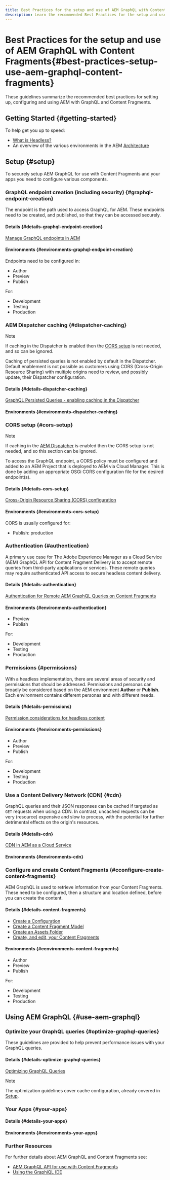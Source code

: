 ```yaml
---
title: Best Practices for the setup and use of AEM GraphQL with Content Fragments
description: Learn the recommended Best Practices for the setup and use of AEM GraphQL with Content Fragments. 
---
```


# Best Practices for the setup and use of AEM GraphQL with Content Fragments{#best-practices-setup-use-aem-graphql-content-fragments}

These guidelines summarize the recommended best practices for setting up, configuring and using AEM with GraphQL and Content Fragments.

## Getting Started {#getting-started}

To help get you up to speed:

* [What is Headless?](/help/headless/what-is-headless.md)
* An overview of the various environments in the AEM [Architecture](/help/headless/deployment/architecture.md) 

## Setup {#setup}

To securely setup AEM GraphQL for use with Content Fragments and your apps you need to configure various components.

### GraphQL endpoint creation (including security) {#graphql-endpoint-creation}

The endpoint is the path used to access GraphQL for AEM. These endpoints need to be created, and published, so that they can be accessed securely.

#### Details {#details-graphql-endpoint-creation}

[Manage GraphQL endpoints in AEM ](/help/headless/graphql-api/graphql-endpoint.md)

#### Environments {#environments-graphql-endpoint-creation}

Endpoints need to be configured in:

* Author
* Preview
* Publish

For:

* Development
* Testing
* Production

### AEM Dispatcher caching {#dispatcher-caching}

>[!NOTE]
>If caching in the Dispatcher is enabled then the [CORS setup](#cors-setup) is not needed, and so can be ignored.

Caching of persisted queries is not enabled by default in the Dispatcher. Default enablement is not possible as customers using CORS (Cross-Origin Resource Sharing) with multiple origins need to review, and possibly update, their Dispatcher configuration.

#### Details {#details-dispatcher-caching}

[GraphQL Persisted Queries - enabling caching in the Dispatcher](/help/headless/deployment/dispatcher-caching.md)

#### Environments {#environments-dispatcher-caching}

### CORS setup {#cors-setup}

>[!NOTE]
>If caching in the [AEM Dispatcher](#dispatcher-caching) is enabled then the CORS setup is not needed, and so this section can be ignored.

To access the GraphQL endpoint, a CORS policy must be configured and added to an AEM Project that is deployed to AEM via Cloud Manager. This is done by adding an appropriate OSGi CORS configuration file for the desired endpoint(s). 

#### Details {#details-cors-setup}

[Cross-Origin Resource Sharing (CORS) configuration](/help/headless/deployment/cross-origin-resource-sharing.md)

#### Environments {#environments-cors-setup}

CORS is usually configured for:

* Publish: production

### Authentication {#authentication}

A primary use case for The Adobe Experience Manager as a Cloud Service (AEM) GraphQL API for Content Fragment Delivery is to accept remote queries from third-party applications or services. These remote queries may require authenticated API access to secure headless content delivery.

#### Details {#details-authentication}

[Authentication for Remote AEM GraphQL Queries on Content Fragments](/help/headless/security/authentication.md)

#### Environments {#environments-authentication}

* Preview
* Publish

For:

* Development
* Testing
* Production

### Permissions {#permissions}

With a headless implementation, there are several areas of security and permissions that should be addressed. Permissions and personas can broadly be considered based on the AEM environment **Author** or **Publish**. Each environment contains different personas and with different needs.

#### Details {#details-permissions}

[Permission considerations for headless content](/help/headless/security/permissions.md)

#### Environments {#environments-permissions}

* Author
* Preview
* Publish

For:

* Development
* Testing
* Production

### Use a Content Delivery Network (CDN) {#cdn}

GraphQL queries and their JSON responses can be cached if targeted as `GET` requests when using a CDN. In contrast, uncached requests can be very (resource) expensive and slow to process, with the potential for further detrimental effects on the origin's resources. 

#### Details {#details-cdn}

[CDN in AEM as a Cloud Service](/help/implementing/dispatcher/cdn.md)

#### Environments {#environments-cdn}

### Configure and create Content Fragments {#cconfigure-create-content-fragments}

AEM GraphQL is used to retrieve information from your Content Fragments. These need to be configured, then a structure and location defined, before you can create the content. 

#### Details {#details-content-fragments}

* [Create a Configuration](/help/headless/setup/create-configuration.md)
* [Create a Content Fragment Model](/help/headless/setup/create-content-model.md)
* [Create an Assets Folder](/help/headless/setup/create-assets-folder.md)
* [Create, and edit, your Content Fragments](/help/headless/setup/create-content-fragment.md)

#### Environments {#eenvironments-content-fragments}

* Author
* Preview
* Publish

For:

* Development
* Testing
* Production

## Using AEM GraphQL {#use-aem-graphql}

### Optimize your GraphQL queries {#optimize-graphql-queries}

These guidelines are provided to help prevent performance issues with your GraphQL queries.

#### Details {#details-optimize-graphql-queries}

[Optimizing GraphQL Queries](/help/headless/graphql-api/graphql-optimization.md)

>[!NOTE]
>
>The optimization guidelines cover cache configuration, already covered in [Setup](#setup).

### Your Apps {#your-apps}

#### Details {#details-your-apps}

#### Environments {#environments-your-apps}

### Further Resources

For further details about AEM GraphQL and Content Fragments see:

* [AEM GraphQL API for use with Content Fragments](/help/headless/graphql-api/content-fragments.md)
* [Using the GraphiQL IDE](/help/headless/graphql-api/graphiql-ide.md)
